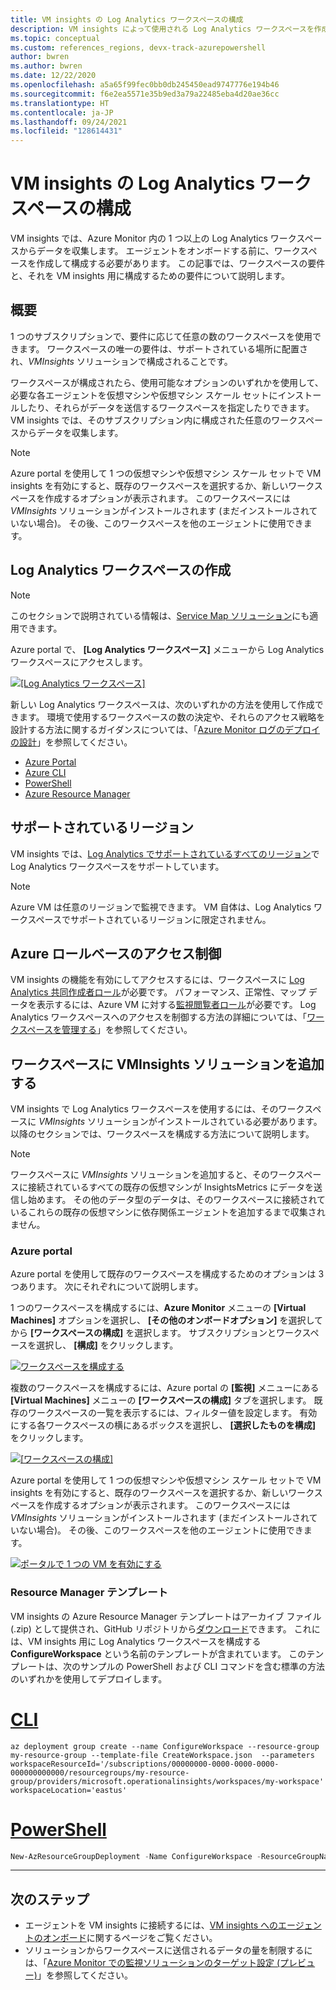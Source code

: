 ```yaml
---
title: VM insights の Log Analytics ワークスペースの構成
description: VM insights によって使用される Log Analytics ワークスペースを作成して構成する方法について説明します。
ms.topic: conceptual
ms.custom: references_regions, devx-track-azurepowershell
author: bwren
ms.author: bwren
ms.date: 12/22/2020
ms.openlocfilehash: a5a65f99fec0bb0db245450ead9747776e194b46
ms.sourcegitcommit: f6e2ea5571e35b9ed3a79a22485eba4d20ae36cc
ms.translationtype: HT
ms.contentlocale: ja-JP
ms.lasthandoff: 09/24/2021
ms.locfileid: "128614431"
---
```

# <a name="configure-log-analytics-workspace-for-vm-insights"></a>VM insights の Log Analytics ワークスペースの構成
VM insights では、Azure Monitor 内の 1 つ以上の Log Analytics ワークスペースからデータを収集します。 エージェントをオンボードする前に、ワークスペースを作成して構成する必要があります。 この記事では、ワークスペースの要件と、それを VM insights 用に構成するための要件について説明します。

## <a name="overview"></a>概要
1 つのサブスクリプションで、要件に応じて任意の数のワークスペースを使用できます。 ワークスペースの唯一の要件は、サポートされている場所に配置され、*VMInsights* ソリューションで構成されることです。

ワークスペースが構成されたら、使用可能なオプションのいずれかを使用して、必要な各エージェントを仮想マシンや仮想マシン スケール セットにインストールしたり、それらがデータを送信するワークスペースを指定したりできます。 VM insights では、そのサブスクリプション内に構成された任意のワークスペースからデータを収集します。

> [!NOTE]
> Azure portal を使用して 1 つの仮想マシンや仮想マシン スケール セットで VM insights を有効にすると、既存のワークスペースを選択するか、新しいワークスペースを作成するオプションが表示されます。 このワークスペースには *VMInsights* ソリューションがインストールされます (まだインストールされていない場合)。 その後、このワークスペースを他のエージェントに使用できます。


## <a name="create-log-analytics-workspace"></a>Log Analytics ワークスペースの作成

>[!NOTE]
>このセクションで説明されている情報は、[Service Map ソリューション](service-map.md)にも適用できます。 

Azure portal で、 **[Log Analytics ワークスペース]** メニューから Log Analytics ワークスペースにアクセスします。

[![[Log Analytics ワークスペース]](media/vminsights-configure-workspace/log-analytics-workspaces.png)](media/vminsights-configure-workspace/log-analytics-workspaces.png#lightbox)

新しい Log Analytics ワークスペースは、次のいずれかの方法を使用して作成できます。 環境で使用するワークスペースの数の決定や、それらのアクセス戦略を設計する方法に関するガイダンスについては、「[Azure Monitor ログのデプロイの設計](../logs/design-logs-deployment.md)」を参照してください。


* [Azure Portal](../logs/quick-create-workspace.md)
* [Azure CLI](../logs/resource-manager-workspace.md)
* [PowerShell](../logs/powershell-workspace-configuration.md)
* [Azure Resource Manager](../logs/resource-manager-workspace.md)

## <a name="supported-regions"></a>サポートされているリージョン
VM insights では、[Log Analytics でサポートされているすべてのリージョン](https://azure.microsoft.com/global-infrastructure/services/?products=monitor&regions=all)で Log Analytics ワークスペースをサポートしています。


>[!NOTE]
>Azure VM は任意のリージョンで監視できます。 VM 自体は、Log Analytics ワークスペースでサポートされているリージョンに限定されません。

## <a name="azure-role-based-access-control"></a>Azure ロールベースのアクセス制御
VM insights の機能を有効にしてアクセスするには、ワークスペースに [Log Analytics 共同作成者ロール](../logs/manage-access.md#manage-access-using-azure-permissions)が必要です。 パフォーマンス、正常性、マップ データを表示するには、Azure VM に対する[監視閲覧者ロール](../roles-permissions-security.md#built-in-monitoring-roles)が必要です。 Log Analytics ワークスペースへのアクセスを制御する方法の詳細については、「[ワークスペースを管理する](../logs/manage-access.md)」を参照してください。

## <a name="add-vminsights-solution-to-workspace"></a>ワークスペースに VMInsights ソリューションを追加する
VM insights で Log Analytics ワークスペースを使用するには、そのワークスペースに *VMInsights* ソリューションがインストールされている必要があります。 以降のセクションでは、ワークスペースを構成する方法について説明します。

> [!NOTE]
> ワークスペースに *VMInsights* ソリューションを追加すると、そのワークスペースに接続されているすべての既存の仮想マシンが InsightsMetrics にデータを送信し始めます。 その他のデータ型のデータは、そのワークスペースに接続されているこれらの既存の仮想マシンに依存関係エージェントを追加するまで収集されません。

### <a name="azure-portal"></a>Azure portal
Azure portal を使用して既存のワークスペースを構成するためのオプションは 3 つあります。 次にそれぞれについて説明します。

1 つのワークスペースを構成するには、**Azure Monitor** メニューの **[Virtual Machines]** オプションを選択し、 **[その他のオンボードオプション]** を選択してから **[ワークスペースの構成]** を選択します。 サブスクリプションとワークスペースを選択し、 **[構成]** をクリックします。

[![ワークスペースを構成する](../vm/media/vminsights-enable-policy/configure-workspace.png)](../vm/media/vminsights-enable-policy/configure-workspace.png#lightbox)

複数のワークスペースを構成するには、Azure portal の **[監視]** メニューにある **[Virtual Machines]** メニューの **[ワークスペースの構成]** タブを選択します。 既存のワークスペースの一覧を表示するには、フィルター値を設定します。 有効にする各ワークスペースの横にあるボックスを選択し、 **[選択したものを構成]** をクリックします。

[![[ワークスペースの構成]](../vm/media/vminsights-enable-policy/workspace-configuration.png)](../vm/media/vminsights-enable-policy/workspace-configuration.png#lightbox)


Azure portal を使用して 1 つの仮想マシンや仮想マシン スケール セットで VM insights を有効にすると、既存のワークスペースを選択するか、新しいワークスペースを作成するオプションが表示されます。 このワークスペースには *VMInsights* ソリューションがインストールされます (まだインストールされていない場合)。 その後、このワークスペースを他のエージェントに使用できます。

[![ポータルで 1 つの VM を有効にする](../vm/media/vminsights-enable-portal/enable-vminsights-vm-portal.png)](../vm/media/vminsights-enable-portal/enable-vminsights-vm-portal.png#lightbox)


### <a name="resource-manager-template"></a>Resource Manager テンプレート
VM insights の Azure Resource Manager テンプレートはアーカイブ ファイル (.zip) として提供され、GitHub リポジトリから[ダウンロード](https://aka.ms/VmInsightsARMTemplates)できます。 これには、VM insights 用に Log Analytics ワークスペースを構成する **ConfigureWorkspace** という名前のテンプレートが含まれています。 このテンプレートは、次のサンプルの PowerShell および CLI コマンドを含む標準の方法のいずれかを使用してデプロイします。 

# <a name="cli"></a>[CLI](#tab/CLI)

```azurecli
az deployment group create --name ConfigureWorkspace --resource-group my-resource-group --template-file CreateWorkspace.json  --parameters workspaceResourceId='/subscriptions/00000000-0000-0000-0000-000000000000/resourcegroups/my-resource-group/providers/microsoft.operationalinsights/workspaces/my-workspace' workspaceLocation='eastus'

```

# <a name="powershell"></a>[PowerShell](#tab/PowerShell)

```powershell
New-AzResourceGroupDeployment -Name ConfigureWorkspace -ResourceGroupName my-resource-group -TemplateFile ConfigureWorkspace.json -workspaceResourceId /subscriptions/00000000-0000-0000-0000-000000000000/resourcegroups/my-resource-group/providers/microsoft.operationalinsights/workspaces/my-workspace -location eastus
```

---



## <a name="next-steps"></a>次のステップ
- エージェントを VM insights に接続するには、[VM insights へのエージェントのオンボード](vminsights-enable-overview.md)に関するページをご覧ください。
- ソリューションからワークスペースに送信されるデータの量を制限するには、「[Azure Monitor での監視ソリューションのターゲット設定 (プレビュー)](../insights/solution-targeting.md)」を参照してください。